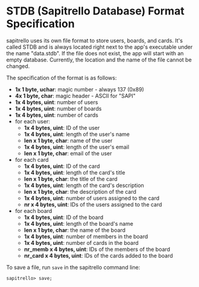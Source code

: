# STDB (Sapitrello Database) Format Specification

sapitrello uses its own file format to store users, boards, and cards. It's
called STDB and is always located right next to the app's executable under the
name "data.stdb". If the file does not exist, the app will start with an empty
database. Currently, the location and the name of the file cannot be changed.

The specification of the format is as follows:

- **1x 1 byte, uchar**: magic number - always 137 (0x89)
- **4x 1 byte, char**: magic header - ASCII for "SAPI"
- **1x 4 bytes, uint**: number of users
- **1x 4 bytes, uint**: number of boards
- **1x 4 bytes, uint**: number of cards
- for each user:
  - **1x 4 bytes, uint**: ID of the user
  - **1x 4 bytes, uint**: length of the user's name
  - **len x 1 byte, char**: name of the user
  - **1x 4 bytes, uint**: length of the user's email
  - **len x 1 byte, char**: email of the user
- for each card
  - **1x 4 bytes, uint**: ID of the card
  - **1x 4 bytes, uint**: length of the card's title
  - **len x 1 byte, char**: the title of the card
  - **1x 4 bytes, uint**: length of the card's description
  - **len x 1 byte, char**: the description of the card
  - **1x 4 bytes, uint**: number of users assigned to the card
  - **nr x 4 bytes, uint**: IDs of the users assigned to the card
- for each board
  - **1x 4 bytes, uint**: ID of the board
  - **1x 4 bytes, uint**: length of the board's name
  - **len x 1 byte, char**: the name of the board
  - **1x 4 bytes, uint**: number of members in the board
  - **1x 4 bytes, uint**: number of cards in the board
  - **nr_memb x 4 bytes, uint**: IDs of the members of the board
  - **nr_card x 4 bytes, uint**: IDs of the cards added to the board

To save a file, run `save` in the sapitrello command line:

```
sapitrello> save;
```
